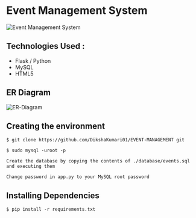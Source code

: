 # Event Management System
![Event Management System](https://user-images.githubusercontent.com/92677342/201507545-7f4b62dd-e31a-4f77-9777-71734b620ce7.png)


## Technologies Used :

- Flask / Python
- MySQL
- HTML5

## ER Diagram
![ER-Diagram](https://user-images.githubusercontent.com/92677342/201560821-96115972-5b09-4cb1-8c4e-c367c2ce047f.png)


## Creating the environment

```
$ git clone https://github.com/DikshaKumari01/EVENT-MANAGEMENT git
```

```
$ sudo mysql -uroot -p
```


`Create the database by copying the contents of ./database/events.sql and executing them`


`Change password in app.py to your MySQL root password`

## Installing Dependencies

```
$ pip install -r requirements.txt
```



